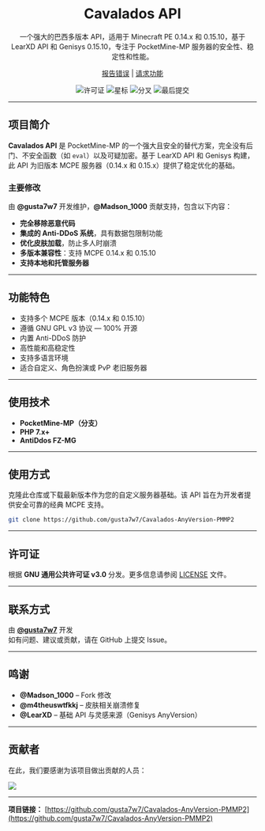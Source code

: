 <div align="center">
  <h1>Cavalados API</h1>
  <p>
    一个强大的巴西多版本 API，适用于 Minecraft PE 0.14.x 和 0.15.10，基于 LearXD API 和 Genisys 0.15.10，专注于 PocketMine-MP 服务器的安全性、稳定性和性能。
  </p>
  <p>
    <a href="https://github.com/gusta7w7/Cavalados-AnyVersion-PMMP2/issues">报告错误</a> |
    <a href="https://github.com/gusta7w7/Cavalados-AnyVersion-PMMP2/issues">请求功能</a>
  </p>
  <p>
    <img src="https://img.shields.io/github/license/gusta7w7/Cavalados-AnyVersion-PMMP2" alt="许可证">
    <img src="https://img.shields.io/github/stars/gusta7w7/Cavalados-AnyVersion-PMMP2?style=social" alt="星标">
    <img src="https://img.shields.io/github/forks/gusta7w7/Cavalados-AnyVersion-PMMP2?style=social" alt="分叉">
    <img src="https://img.shields.io/github/last-commit/gusta7w7/Cavalados-AnyVersion-PMMP2" alt="最后提交">
  </p>
</div>

---

## 项目简介

**Cavalados API** 是 PocketMine-MP 的一个强大且安全的替代方案，完全没有后门、不安全函数（如 `eval`）以及可疑加密。基于 LearXD API 和 Genisys 构建，此 API 为旧版本 MCPE 服务器（0.14.x 和 0.15.x）提供了稳定优化的基础。

### 主要修改

由 **@gusta7w7** 开发维护，**@Madson_1000** 贡献支持，包含以下内容：

- **完全移除恶意代码**
- **集成的 Anti-DDoS 系统**，具有数据包限制功能
- **优化皮肤加载**，防止多人时崩溃
- **多版本兼容性**：支持 MCPE 0.14.x 和 0.15.10
- **支持本地和托管服务器**

---

## 功能特色

- 支持多个 MCPE 版本（0.14.x 和 0.15.10）
- 遵循 GNU GPL v3 协议 — 100% 开源
- 内置 Anti-DDoS 防护
- 高性能和高稳定性
- 支持多语言环境
- 适合自定义、角色扮演或 PvP 老旧服务器

---

## 使用技术

- **PocketMine-MP（分支）**
- **PHP 7.x+**
- **AntiDdos FZ-MG**

---

## 使用方式

克隆此仓库或下载最新版本作为您的自定义服务器基础。该 API 旨在为开发者提供安全可靠的经典 MCPE 支持。

```bash
git clone https://github.com/gusta7w7/Cavalados-AnyVersion-PMMP2
```

---

## 许可证

根据 **GNU 通用公共许可证 v3.0** 分发。更多信息请参阅 [LICENSE](LICENSE) 文件。

---

## 联系方式

由 **[@gusta7w7](https://github.com/gusta7w7)** 开发  
如有问题、建议或贡献，请在 GitHub 上提交 Issue。

---

## 鸣谢

- **@Madson_1000** – Fork 修改
- **@m4theuswtfkkj** – 皮肤相关崩溃修复
- **@LearXD** – 基础 API 与灵感来源（Genisys AnyVersion）

---

## 贡献者

在此，我们要感谢为该项目做出贡献的人员：

[![](https://contrib.rocks/image?repo=gusta7w7/Cavalados-AnyVersion-PMMP2)](https://github.com/gusta7w7/Cavalados-AnyVersion-PMMP2/graphs/contributors)

---

**项目链接：** [https://github.com/gusta7w7/Cavalados-AnyVersion-PMMP2](https://github.com/gusta7w7/Cavalados-AnyVersion-PMMP2)
